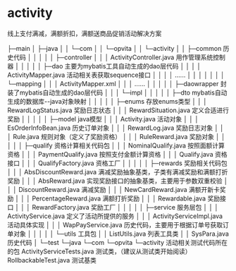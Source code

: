 # activity
线上支付满减，满额折扣，满额送商品促销活动解决方案

├─main
│  ├─java
│  │  └─com
│  │      └─opvita
│  │          └─activity
│  │              ├─common  历史代码
│  │              │
│  │              ├─controller
│  │              │      ActivityController.java  用作管理系统控制器
│  │              │
│  │              ├─dao  主要为mybatis工具自动生成的dao层代码
│  │              │  │  ActivityMapper.java 活动相关表获取sequence接口
│  │              │  │  ......
│  │              │  │
│  │              │  └─mapping
│  │              │          ActivityMapper.xml
│  │              │          ......
│  │              │
│  │              ├─daowrapper  封装了mybatis自动生成的dao层代码
│  │              │  └─impl
│  │              │
│  │              ├─dto  mybatis自动生成的数据库--java对象映射
│  │              │
│  │              ├─enums  存放enums类型
│  │              │      RewardLogStatus.java  奖励日志状态
│  │              │      RewardSituation.java  定义合适进行奖励
│  │              │
│  │              ├─model  java模型
│  │              │      Activity.java         活动对象
│  │              │      EsOrderInfoBean.java  历史订单对象
│  │              │      RewardLog.java        奖励日志对象
│  │              │      Rule.java             规则对象（定义了奖励资格）
│  │              │      RuleReward.java       奖励对象
│  │              │
│  │              ├─qualify  资格计算相关代码包
│  │              │      NominalQualify.java   按照面额计算资格
│  │              │      PaymentQualify.java   按照支付金额计算资格
│  │              │      Qualify.java          资格接口
│  │              │      QualifyFactory.java   资格工厂
│  │              │
│  │              ├─rewards  奖励相关代码包
│  │              │      AbsDiscountReward.java  满减奖励抽象基类，子类有满减奖励和满额打折奖励
│  │              │      AbsReward.java          实现奖励接口的抽象基类，主要用于参数双重校验
│  │              │      DiscountReward.java     满减奖励
│  │              │      NewCardReward.java      满额开新卡奖励
│  │              │      PercentageReward.java   满额打折奖励
│  │              │      Rewardable.java         奖励接口
│  │              │      RewardFactory.java      奖励工厂
│  │              │
│  │              ├─service  服务层包
│  │              │      ActivityService.java      定义了活动所提供的服务
│  │              │      ActivityServiceImpl.java  活动具体实现
│  │              │      WapPayService.java        历史代码，主要用于根据订单号获取订单对象
│  │              │
│  │              └─utils  工具包
│  │                      ListUtils.java  列表工具类
│  │                      SysPara.java    历史代码
│
└─test
    └─java
        └─com
            └─opvita
                └─activity  活动相关测试代码所在的包
                        ActivityServiceTests.java  测试类，（建议从测试类开始阅读）
                        RollbackableTest.java      测试基类
